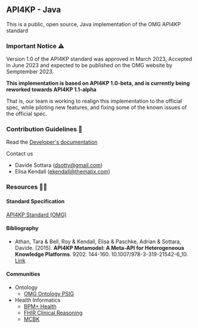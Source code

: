 ## API4KP - Java

This is a public, open source, Java implementation of the OMG API4KP standard 

### Important Notice ⚠️
Version 1.0 of the API4KP standard was approved in March 2023, Accepted in June 2023 and expected to be published on the OMG website by Semptember 2023.

**This implementation is based on API4KP 1.0-beta, and is currently being reworked towards API4KP 1.1-alpha**

That is, our team is working to realign this implementation to the official spec, while piloting new features, and fixing some of the known issues of the official spec. 

### Contribution Guidelines 🌈

Read the [Developer's documentation](https://api4kbs.github.io/)

Contact us
* Davide Sottara (dsotty@gmail.com)
* Elisa Kendall (ekendall@thematix.com)


### Resources 👩‍💻

#### Standard Specification
[API4KP Standard (OMG)](https://www.omg.org/spec/API4KP/)

#### Bibliography
* Athan, Tara & Bell, Roy & Kendall, Elisa & Paschke, Adrian & Sottara, Davide. (2015). **API4KP Metamodel: A Meta-API for Heterogeneous Knowledge Platforms**. 9202. 144-160. 10.1007/978-3-319-21542-6_10. [Link](https://www.researchgate.net/publication/300650869_API4KP_Metamodel_A_Meta-API_for_Heterogeneous_Knowledge_Platforms)

#### Communities
* Ontology
  * [OMG Ontology PSIG](https://www.omg.org/ontology/)
* Health Informatics
  * [BPM+ Health](https://www.bpm-plus.org/)
  * [FHIR Clinical Reasoning](http://www.hl7.org/FHIR/clinicalreasoning-module.html)
  * [MCBK](https://mobilizecbk.med.umich.edu/)

